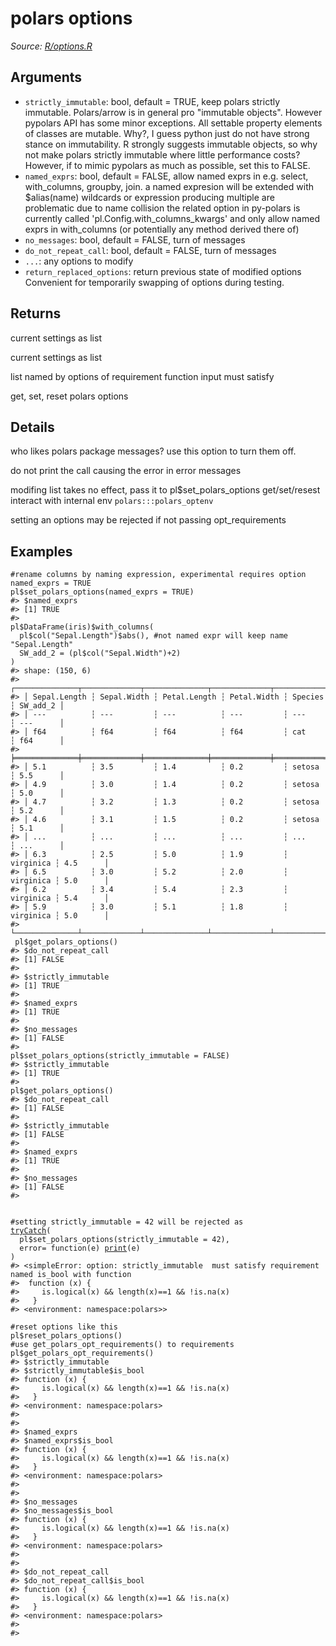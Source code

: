 # polars options

*Source: [R/options.R](https://github.com/pola-rs/r-polars/tree/main/R/options.R)*

## Arguments

- `strictly_immutable`: bool, default = TRUE, keep polars strictly immutable. Polars/arrow is in general pro "immutable objects". However pypolars API has some minor exceptions. All settable property elements of classes are mutable. Why?, I guess python just do not have strong stance on immutability. R strongly suggests immutable objects, so why not make polars strictly immutable where little performance costs? However, if to mimic pypolars as much as possible, set this to FALSE.
- `named_exprs`: bool, default = FALSE, allow named exprs in e.g. select, with_columns, groupby, join. a named expresion will be extended with $alias(name) wildcards or expression producing multiple are problematic due to name collision the related option in py-polars is currently called 'pl.Config.with_columns_kwargs' and only allow named exprs in with_columns (or potentially any method derived there of)
- `no_messages`: bool, default = FALSE, turn of messages
- `do_not_repeat_call`: bool, default = FALSE, turn of messages
- `...`: any options to modify
- `return_replaced_options`: return previous state of modified options Convenient for temporarily swapping of options during testing.

## Returns

current settings as list

current settings as list

list named by options of requirement function input must satisfy

get, set, reset polars options

## Details

who likes polars package messages? use this option to turn them off.

do not print the call causing the error in error messages

modifing list takes no effect, pass it to pl$set_polars_options get/set/resest interact with internal env `polars:::polars_optenv`

setting an options may be rejected if not passing opt_requirements

## Examples

<pre class='r-example'><code><span class='r-in'><span><span class='co'>#rename columns by naming expression, experimental requires option named_exprs = TRUE</span></span></span>
<span class='r-in'><span><span class='va'>pl</span><span class='op'>$</span><span class='fu'>set_polars_options</span><span class='op'>(</span>named_exprs <span class='op'>=</span> <span class='cn'>TRUE</span><span class='op'>)</span></span></span>
<span class='r-out co'><span class='r-pr'>#&gt;</span> $named_exprs</span>
<span class='r-out co'><span class='r-pr'>#&gt;</span> [1] TRUE</span>
<span class='r-out co'><span class='r-pr'>#&gt;</span> </span>
<span class='r-in'><span><span class='va'>pl</span><span class='op'>$</span><span class='fu'>DataFrame</span><span class='op'>(</span><span class='va'>iris</span><span class='op'>)</span><span class='op'>$</span><span class='fu'>with_columns</span><span class='op'>(</span></span></span>
<span class='r-in'><span>  <span class='va'>pl</span><span class='op'>$</span><span class='fu'>col</span><span class='op'>(</span><span class='st'>"Sepal.Length"</span><span class='op'>)</span><span class='op'>$</span><span class='fu'>abs</span><span class='op'>(</span><span class='op'>)</span>, <span class='co'>#not named expr will keep name "Sepal.Length"</span></span></span>
<span class='r-in'><span>  SW_add_2 <span class='op'>=</span> <span class='op'>(</span><span class='va'>pl</span><span class='op'>$</span><span class='fu'>col</span><span class='op'>(</span><span class='st'>"Sepal.Width"</span><span class='op'>)</span><span class='op'>+</span><span class='fl'>2</span><span class='op'>)</span></span></span>
<span class='r-in'><span><span class='op'>)</span></span></span>
<span class='r-out co'><span class='r-pr'>#&gt;</span> shape: (150, 6)</span>
<span class='r-out co'><span class='r-pr'>#&gt;</span> ┌──────────────┬─────────────┬──────────────┬─────────────┬───────────┬──────────┐</span>
<span class='r-out co'><span class='r-pr'>#&gt;</span> │ Sepal.Length ┆ Sepal.Width ┆ Petal.Length ┆ Petal.Width ┆ Species   ┆ SW_add_2 │</span>
<span class='r-out co'><span class='r-pr'>#&gt;</span> │ ---          ┆ ---         ┆ ---          ┆ ---         ┆ ---       ┆ ---      │</span>
<span class='r-out co'><span class='r-pr'>#&gt;</span> │ f64          ┆ f64         ┆ f64          ┆ f64         ┆ cat       ┆ f64      │</span>
<span class='r-out co'><span class='r-pr'>#&gt;</span> ╞══════════════╪═════════════╪══════════════╪═════════════╪═══════════╪══════════╡</span>
<span class='r-out co'><span class='r-pr'>#&gt;</span> │ 5.1          ┆ 3.5         ┆ 1.4          ┆ 0.2         ┆ setosa    ┆ 5.5      │</span>
<span class='r-out co'><span class='r-pr'>#&gt;</span> │ 4.9          ┆ 3.0         ┆ 1.4          ┆ 0.2         ┆ setosa    ┆ 5.0      │</span>
<span class='r-out co'><span class='r-pr'>#&gt;</span> │ 4.7          ┆ 3.2         ┆ 1.3          ┆ 0.2         ┆ setosa    ┆ 5.2      │</span>
<span class='r-out co'><span class='r-pr'>#&gt;</span> │ 4.6          ┆ 3.1         ┆ 1.5          ┆ 0.2         ┆ setosa    ┆ 5.1      │</span>
<span class='r-out co'><span class='r-pr'>#&gt;</span> │ ...          ┆ ...         ┆ ...          ┆ ...         ┆ ...       ┆ ...      │</span>
<span class='r-out co'><span class='r-pr'>#&gt;</span> │ 6.3          ┆ 2.5         ┆ 5.0          ┆ 1.9         ┆ virginica ┆ 4.5      │</span>
<span class='r-out co'><span class='r-pr'>#&gt;</span> │ 6.5          ┆ 3.0         ┆ 5.2          ┆ 2.0         ┆ virginica ┆ 5.0      │</span>
<span class='r-out co'><span class='r-pr'>#&gt;</span> │ 6.2          ┆ 3.4         ┆ 5.4          ┆ 2.3         ┆ virginica ┆ 5.4      │</span>
<span class='r-out co'><span class='r-pr'>#&gt;</span> │ 5.9          ┆ 3.0         ┆ 5.1          ┆ 1.8         ┆ virginica ┆ 5.0      │</span>
<span class='r-out co'><span class='r-pr'>#&gt;</span> └──────────────┴─────────────┴──────────────┴─────────────┴───────────┴──────────┘</span>
<span class='r-in'><span> <span class='va'>pl</span><span class='op'>$</span><span class='fu'>get_polars_options</span><span class='op'>(</span><span class='op'>)</span></span></span>
<span class='r-out co'><span class='r-pr'>#&gt;</span> $do_not_repeat_call</span>
<span class='r-out co'><span class='r-pr'>#&gt;</span> [1] FALSE</span>
<span class='r-out co'><span class='r-pr'>#&gt;</span> </span>
<span class='r-out co'><span class='r-pr'>#&gt;</span> $strictly_immutable</span>
<span class='r-out co'><span class='r-pr'>#&gt;</span> [1] TRUE</span>
<span class='r-out co'><span class='r-pr'>#&gt;</span> </span>
<span class='r-out co'><span class='r-pr'>#&gt;</span> $named_exprs</span>
<span class='r-out co'><span class='r-pr'>#&gt;</span> [1] TRUE</span>
<span class='r-out co'><span class='r-pr'>#&gt;</span> </span>
<span class='r-out co'><span class='r-pr'>#&gt;</span> $no_messages</span>
<span class='r-out co'><span class='r-pr'>#&gt;</span> [1] FALSE</span>
<span class='r-out co'><span class='r-pr'>#&gt;</span> </span>
<span class='r-in'><span><span class='va'>pl</span><span class='op'>$</span><span class='fu'>set_polars_options</span><span class='op'>(</span>strictly_immutable <span class='op'>=</span> <span class='cn'>FALSE</span><span class='op'>)</span></span></span>
<span class='r-out co'><span class='r-pr'>#&gt;</span> $strictly_immutable</span>
<span class='r-out co'><span class='r-pr'>#&gt;</span> [1] TRUE</span>
<span class='r-out co'><span class='r-pr'>#&gt;</span> </span>
<span class='r-in'><span><span class='va'>pl</span><span class='op'>$</span><span class='fu'>get_polars_options</span><span class='op'>(</span><span class='op'>)</span></span></span>
<span class='r-out co'><span class='r-pr'>#&gt;</span> $do_not_repeat_call</span>
<span class='r-out co'><span class='r-pr'>#&gt;</span> [1] FALSE</span>
<span class='r-out co'><span class='r-pr'>#&gt;</span> </span>
<span class='r-out co'><span class='r-pr'>#&gt;</span> $strictly_immutable</span>
<span class='r-out co'><span class='r-pr'>#&gt;</span> [1] FALSE</span>
<span class='r-out co'><span class='r-pr'>#&gt;</span> </span>
<span class='r-out co'><span class='r-pr'>#&gt;</span> $named_exprs</span>
<span class='r-out co'><span class='r-pr'>#&gt;</span> [1] TRUE</span>
<span class='r-out co'><span class='r-pr'>#&gt;</span> </span>
<span class='r-out co'><span class='r-pr'>#&gt;</span> $no_messages</span>
<span class='r-out co'><span class='r-pr'>#&gt;</span> [1] FALSE</span>
<span class='r-out co'><span class='r-pr'>#&gt;</span> </span>
<span class='r-in'><span></span></span>
<span class='r-in'><span></span></span>
<span class='r-in'><span><span class='co'>#setting strictly_immutable = 42 will be rejected as</span></span></span>
<span class='r-in'><span><span class='kw'><a href='https://rdrr.io/r/base/conditions.html'>tryCatch</a></span><span class='op'>(</span></span></span>
<span class='r-in'><span>  <span class='va'>pl</span><span class='op'>$</span><span class='fu'>set_polars_options</span><span class='op'>(</span>strictly_immutable <span class='op'>=</span> <span class='fl'>42</span><span class='op'>)</span>,</span></span>
<span class='r-in'><span>  error<span class='op'>=</span> <span class='kw'>function</span><span class='op'>(</span><span class='va'>e</span><span class='op'>)</span> <span class='fu'><a href='https://rdrr.io/r/base/print.html'>print</a></span><span class='op'>(</span><span class='va'>e</span><span class='op'>)</span></span></span>
<span class='r-in'><span><span class='op'>)</span></span></span>
<span class='r-out co'><span class='r-pr'>#&gt;</span> &lt;simpleError: option: strictly_immutable  must satisfy requirement named is_bool with function</span>
<span class='r-out co'><span class='r-pr'>#&gt;</span>  function (x) {</span>
<span class='r-out co'><span class='r-pr'>#&gt;</span>     is.logical(x) &amp;&amp; length(x)==1 &amp;&amp; !is.na(x)</span>
<span class='r-out co'><span class='r-pr'>#&gt;</span>   }</span>
<span class='r-out co'><span class='r-pr'>#&gt;</span> &lt;environment: namespace:polars&gt;&gt;</span>
<span class='r-in'><span></span></span>
<span class='r-in'><span><span class='co'>#reset options like this</span></span></span>
<span class='r-in'><span><span class='va'>pl</span><span class='op'>$</span><span class='fu'>reset_polars_options</span><span class='op'>(</span><span class='op'>)</span></span></span>
<span class='r-in'><span><span class='co'>#use get_polars_opt_requirements() to requirements</span></span></span>
<span class='r-in'><span><span class='va'>pl</span><span class='op'>$</span><span class='fu'>get_polars_opt_requirements</span><span class='op'>(</span><span class='op'>)</span></span></span>
<span class='r-out co'><span class='r-pr'>#&gt;</span> $strictly_immutable</span>
<span class='r-out co'><span class='r-pr'>#&gt;</span> $strictly_immutable$is_bool</span>
<span class='r-out co'><span class='r-pr'>#&gt;</span> function (x) {</span>
<span class='r-out co'><span class='r-pr'>#&gt;</span>     is.logical(x) &amp;&amp; length(x)==1 &amp;&amp; !is.na(x)</span>
<span class='r-out co'><span class='r-pr'>#&gt;</span>   }</span>
<span class='r-out co'><span class='r-pr'>#&gt;</span> &lt;environment: namespace:polars&gt;</span>
<span class='r-out co'><span class='r-pr'>#&gt;</span> </span>
<span class='r-out co'><span class='r-pr'>#&gt;</span> </span>
<span class='r-out co'><span class='r-pr'>#&gt;</span> $named_exprs</span>
<span class='r-out co'><span class='r-pr'>#&gt;</span> $named_exprs$is_bool</span>
<span class='r-out co'><span class='r-pr'>#&gt;</span> function (x) {</span>
<span class='r-out co'><span class='r-pr'>#&gt;</span>     is.logical(x) &amp;&amp; length(x)==1 &amp;&amp; !is.na(x)</span>
<span class='r-out co'><span class='r-pr'>#&gt;</span>   }</span>
<span class='r-out co'><span class='r-pr'>#&gt;</span> &lt;environment: namespace:polars&gt;</span>
<span class='r-out co'><span class='r-pr'>#&gt;</span> </span>
<span class='r-out co'><span class='r-pr'>#&gt;</span> </span>
<span class='r-out co'><span class='r-pr'>#&gt;</span> $no_messages</span>
<span class='r-out co'><span class='r-pr'>#&gt;</span> $no_messages$is_bool</span>
<span class='r-out co'><span class='r-pr'>#&gt;</span> function (x) {</span>
<span class='r-out co'><span class='r-pr'>#&gt;</span>     is.logical(x) &amp;&amp; length(x)==1 &amp;&amp; !is.na(x)</span>
<span class='r-out co'><span class='r-pr'>#&gt;</span>   }</span>
<span class='r-out co'><span class='r-pr'>#&gt;</span> &lt;environment: namespace:polars&gt;</span>
<span class='r-out co'><span class='r-pr'>#&gt;</span> </span>
<span class='r-out co'><span class='r-pr'>#&gt;</span> </span>
<span class='r-out co'><span class='r-pr'>#&gt;</span> $do_not_repeat_call</span>
<span class='r-out co'><span class='r-pr'>#&gt;</span> $do_not_repeat_call$is_bool</span>
<span class='r-out co'><span class='r-pr'>#&gt;</span> function (x) {</span>
<span class='r-out co'><span class='r-pr'>#&gt;</span>     is.logical(x) &amp;&amp; length(x)==1 &amp;&amp; !is.na(x)</span>
<span class='r-out co'><span class='r-pr'>#&gt;</span>   }</span>
<span class='r-out co'><span class='r-pr'>#&gt;</span> &lt;environment: namespace:polars&gt;</span>
<span class='r-out co'><span class='r-pr'>#&gt;</span> </span>
<span class='r-out co'><span class='r-pr'>#&gt;</span> </span>
 </code></pre>